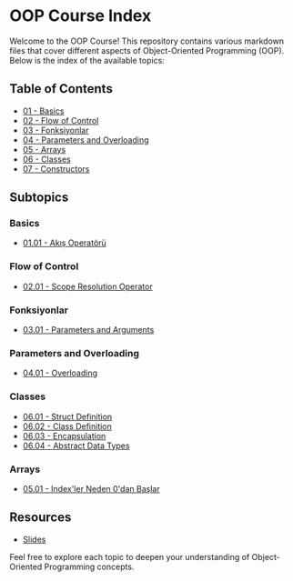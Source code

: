 # OOP Course Index

Welcome to the OOP Course! This repository contains various markdown files that cover different aspects of Object-Oriented Programming (OOP). Below is the index of the available topics:

## Table of Contents

- [01 - Basics](01%20-%20Basics.md)
- [02 - Flow of Control](02%20-%20Flow%20of%20Control.md)
- [03 - Fonksiyonlar](03%20-%20Fonksiyonlar.md)
- [04 - Parameters and Overloading](04%20-%20Parameters%20and%20Overloading.md)
- [05 - Arrays](05%20-%20Arrays.md)
- [06 - Classes](06%20-%20Classes.md)
- [07 - Constructors](07%20-%20Constructors.md)

## Subtopics

### Basics
- [01.01 - Akış Operatörü](01.01%20-%20Akış%20Operatörü.md)

### Flow of Control
- [02.01 - Scope Resolution Operator](02.01%20-%20Scope%20Resolution%20Operator.md)

### Fonksiyonlar
- [03.01 - Parameters and Arguments](03.01%20-%20Parameters%20and%20Arguments.md)

### Parameters and Overloading
- [04.01 - Overloading](04.01%20-%20Overloading.md)

### Classes
- [06.01 - Struct Definition](06.01%20-%20Struct%20Definition.md)
- [06.02 - Class Definition](06.02%20-%20Class%20Definition.md)
- [06.03 - Encapsulation](06.03%20-%20Encapsulation.md)
- [06.04 - Abstract Data Types](06.04%20-%20Abstract%20Data%20Types.md)

### Arrays
- [05.01 - Index'ler Neden 0'dan Başlar](05.01%20-%20Index'ler%20Neden%200'dan%20Başlar.md)

## Resources

- [Slides](https://drive.google.com/drive/folders/1sEZp-MUq780dd-tF4BEobnX3WTPsUrSF)

Feel free to explore each topic to deepen your understanding of Object-Oriented Programming concepts.
